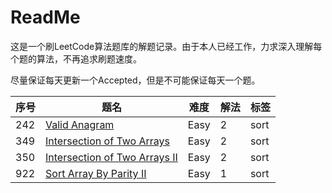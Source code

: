 # ReadMe

这是一个刷LeetCode算法题库的解题记录。由于本人已经工作，力求深入理解每个题的算法，不再追求刷题速度。

尽量保证每天更新一个Accepted，但是不可能保证每天一个题。

序号 | 题名                                                                                          | 难度 | 解法 | 标签
-----|-----------------------------------------------------------------------------------------------|------|------|-----
242  | [Valid Anagram](https://leetcode.com/problems/valid-anagram/)                                 | Easy | 2    | sort
349  | [Intersection of Two Arrays](https://leetcode.com/problems/intersection-of-two-arrays)        | Easy | 2    | sort
350  | [Intersection of Two Arrays II](https://leetcode.com/problems/intersection-of-two-arrays-ii/) | Easy | 2    | sort
922  | [Sort Array By Parity II](https://leetcode.com/problems/sort-array-by-parity-ii/)             | Easy | 1    | sort
